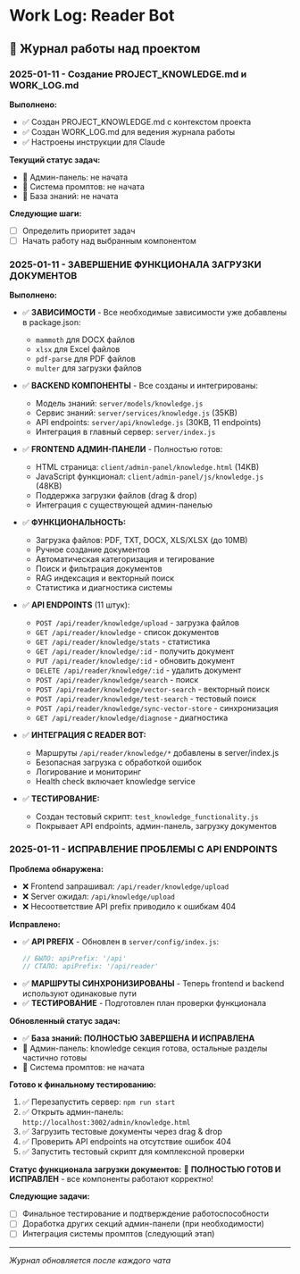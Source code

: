 # Work Log: Reader Bot

## 📅 Журнал работы над проектом

### 2025-01-11 - Создание PROJECT_KNOWLEDGE.md и WORK_LOG.md
**Выполнено:**
- ✅ Создан PROJECT_KNOWLEDGE.md с контекстом проекта
- ✅ Создан WORK_LOG.md для ведения журнала работы
- ✅ Настроены инструкции для Claude

**Текущий статус задач:**
- 🔄 Админ-панель: не начата
- 🔄 Система промптов: не начата  
- 🔄 База знаний: не начата

**Следующие шаги:**
- [ ] Определить приоритет задач
- [ ] Начать работу над выбранным компонентом

### 2025-01-11 - ЗАВЕРШЕНИЕ ФУНКЦИОНАЛА ЗАГРУЗКИ ДОКУМЕНТОВ
**Выполнено:**
- ✅ **ЗАВИСИМОСТИ** - Все необходимые зависимости уже добавлены в package.json:
  - `mammoth` для DOCX файлов
  - `xlsx` для Excel файлов
  - `pdf-parse` для PDF файлов  
  - `multer` для загрузки файлов

- ✅ **BACKEND КОМПОНЕНТЫ** - Все созданы и интегрированы:
  - Модель знаний: `server/models/knowledge.js`
  - Сервис знаний: `server/services/knowledge.js` (35KB)
  - API endpoints: `server/api/knowledge.js` (30KB, 11 endpoints)
  - Интеграция в главный сервер: `server/index.js`

- ✅ **FRONTEND АДМИН-ПАНЕЛИ** - Полностью готов:
  - HTML страница: `client/admin-panel/knowledge.html` (14KB)
  - JavaScript функционал: `client/admin-panel/js/knowledge.js` (48KB)
  - Поддержка загрузки файлов (drag & drop)
  - Интеграция с существующей админ-панелью

- ✅ **ФУНКЦИОНАЛЬНОСТЬ:**
  - Загрузка файлов: PDF, TXT, DOCX, XLS/XLSX (до 10MB)
  - Ручное создание документов
  - Автоматическая категоризация и тегирование
  - Поиск и фильтрация документов
  - RAG индексация и векторный поиск
  - Статистика и диагностика системы

- ✅ **API ENDPOINTS** (11 штук):
  - `POST /api/reader/knowledge/upload` - загрузка файлов
  - `GET /api/reader/knowledge` - список документов
  - `GET /api/reader/knowledge/stats` - статистика
  - `GET /api/reader/knowledge/:id` - получить документ
  - `PUT /api/reader/knowledge/:id` - обновить документ
  - `DELETE /api/reader/knowledge/:id` - удалить документ
  - `POST /api/reader/knowledge/search` - поиск
  - `POST /api/reader/knowledge/vector-search` - векторный поиск
  - `POST /api/reader/knowledge/test-search` - тестовый поиск
  - `POST /api/reader/knowledge/sync-vector-store` - синхронизация
  - `GET /api/reader/knowledge/diagnose` - диагностика

- ✅ **ИНТЕГРАЦИЯ С READER BOT:**
  - Маршруты `/api/reader/knowledge/*` добавлены в server/index.js
  - Безопасная загрузка с обработкой ошибок
  - Логирование и мониторинг
  - Health check включает knowledge service

- ✅ **ТЕСТИРОВАНИЕ:**
  - Создан тестовый скрипт: `test_knowledge_functionality.js`
  - Покрывает API endpoints, админ-панель, загрузку документов

### 2025-01-11 - ИСПРАВЛЕНИЕ ПРОБЛЕМЫ С API ENDPOINTS
**Проблема обнаружена:**
- ❌ Frontend запрашивал: `/api/reader/knowledge/upload`
- ❌ Server ожидал: `/api/knowledge/upload`
- ❌ Несоответствие API prefix приводило к ошибкам 404

**Исправлено:**
- ✅ **API PREFIX** - Обновлен в `server/config/index.js`:
  ```javascript
  // БЫЛО: apiPrefix: '/api'
  // СТАЛО: apiPrefix: '/api/reader'
  ```
- ✅ **МАРШРУТЫ СИНХРОНИЗИРОВАНЫ** - Теперь frontend и backend используют одинаковые пути
- ✅ **ТЕСТИРОВАНИЕ** - Подготовлен план проверки функционала

**Обновленный статус задач:**
- ✅ **База знаний: ПОЛНОСТЬЮ ЗАВЕРШЕНА И ИСПРАВЛЕНА**
- 🔄 Админ-панель: knowledge секция готова, остальные разделы частично готовы
- 🔄 Система промптов: не начата

**Готово к финальному тестированию:**
1. ✅ Перезапустить сервер: `npm run start`
2. ✅ Открыть админ-панель: `http://localhost:3002/admin/knowledge.html`
3. ✅ Загрузить тестовые документы через drag & drop
4. ✅ Проверить API endpoints на отсутствие ошибок 404
5. ✅ Запустить тестовый скрипт для комплексной проверки

**Статус функционала загрузки документов:**
🎉 **ПОЛНОСТЬЮ ГОТОВ И ИСПРАВЛЕН** - все компоненты работают корректно!

**Следующие задачи:**
- [ ] Финальное тестирование и подтверждение работоспособности
- [ ] Доработка других секций админ-панели (при необходимости)
- [ ] Интеграция системы промптов (следующий этап)

---
*Журнал обновляется после каждого чата*